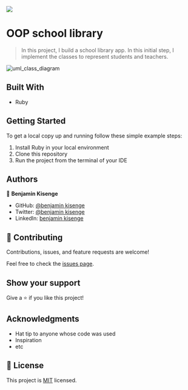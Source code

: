![](https://img.shields.io/badge/Microverse-blueviolet)

# OOP school library

> In this project, I build a school library app. In this initial step, I implement the classes to represent students and teachers.

![uml_class_diagram](https://user-images.githubusercontent.com/80458199/201545623-eff44f48-c1bb-42b9-98b2-bc706b0da2cd.png)

## Built With

- Ruby

## Getting Started

To get a local copy up and running follow these simple example steps:

1. Install Ruby in your local environment
2. Clone this repository
3. Run the project from the terminal of your IDE

## Authors

👤  **Benjamin Kisenge**

* GitHub: [@benjamin kisenge](https://github.com/iambenkis)
* Twitter: [@benjamin kisenge](https://twitter.com/iambenkis)
* LinkedIn: [benjamin kisenge](https://www.linkedin.com/in/ben-kisenge/)

## 🤝 Contributing

Contributions, issues, and feature requests are welcome!

Feel free to check the [issues page](../../issues/).

## Show your support

Give a ⭐️ if you like this project!

## Acknowledgments

- Hat tip to anyone whose code was used
- Inspiration
- etc

## 📝 License

This project is [MIT](./LICENSE) licensed.
